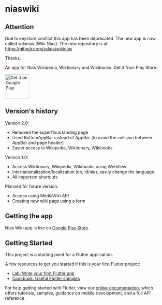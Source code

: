 # niaswiki


## Attention

Due to keystore conflict this app has been deprecated. The new app is now called wikinias (Wiki Nias). The new repository is at https://github.com/sslaia/wikinias

Thanks.




An app for Nias Wikipedia, Wiktionary and Wikibooks. Get it from Play Store:

<a href="https://play.google.com/store/apps/details?id=com.blogspot.niaswiki"><img alt="Get it on Google Play" src="https://play.google.com/intl/en_us/badges/images/apps/en-play-badge.png" height="80pt"/></a>


## Version's history

Version 2.0:
- Removed the superflous landing page
- Used BottomAppBar instead of AppBar
  (to avoid the collision between AppBar and page header)
- Easier access to Wikipedia, Wiktionary, Wikibooks

Version 1.0:
- Access Wiktionary, Wikipedia, Wikibooks using WebView
- Internationalization/localization (en, id/nia), easily change the language
- All important shortcuts

Planned for future version:
- Access using MediaWiki API
- Creating new wiki page using a form


## Getting the app

Nias Wiki app is live on [Google Play Store](https://play.google.com/store/apps/details?id=com.blogspot.niaswiki).


## Getting Started

This project is a starting point for a Flutter application.

A few resources to get you started if this is your first Flutter project:

- [Lab: Write your first Flutter app](https://flutter.dev/docs/get-started/codelab)
- [Cookbook: Useful Flutter samples](https://flutter.dev/docs/cookbook)

For help getting started with Flutter, view our
[online documentation](https://flutter.dev/docs), which offers tutorials,
samples, guidance on mobile development, and a full API reference.
